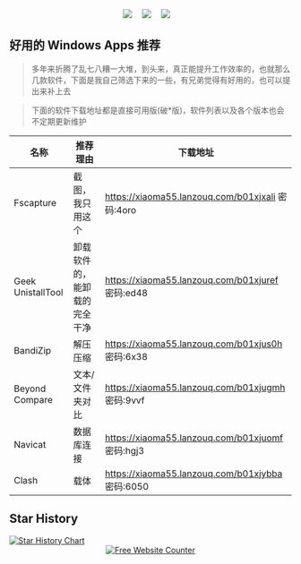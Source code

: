 <div align="center">  
    <div>
    <a href="https://mp.tgmeng.com"><img src="https://img.shields.io/badge/WeChat-微信-07c160" /></a>&emsp;    
    <a href="https://blog.tgmeng.com/"><img src="https://img.shields.io/badge/Website-博客-8c36db" /></a>&emsp;
    <a href="https://space.bilibili.com/395446863/"><img src="https://img.shields.io/badge/Bilibili-B站-ff69b4" /></a>&emsp;
  </div>
</div>


## 好用的 Windows Apps 推荐

> 多年来折腾了乱七八糟一大堆，到头来，真正能提升工作效率的，也就那么几款软件，下面是我自己筛选下来的一些，有兄弟觉得有好用的，也可以提出来补上去

> 下面的软件下载地址都是直接可用版(破*版)，软件列表以及各个版本也会不定期更新维护

| 名称                 | 推荐理由           | 下载地址                                           |
|--------------------|----------------|------------------------------------------------|
| Fscapture          | 截图，我只用这个       | https://xiaoma55.lanzouq.com/b01xjxali 密码:4oro |
| Geek  UnistallTool | 卸载软件的，能卸载的完全干净 | https://xiaoma55.lanzouq.com/b01xjuref 密码:ed48 |
| BandiZip           | 解压压缩           | https://xiaoma55.lanzouq.com/b01xjus0h 密码:6x38 |
| Beyond Compare     | 文本/文件夹对比       | https://xiaoma55.lanzouq.com/b01xjugmh 密码:9vvf |
| Navicat            | 数据库连接          | https://xiaoma55.lanzouq.com/b01xjuomf 密码:hgj3 |
| Clash              | 载体             | https://xiaoma55.lanzouq.com/b01xjybba 密码:6050 |

## Star History
<a href="https://star-history.com/#CandyDream6/nice-windows-apps&Date">
 <picture>
   <source media="(prefers-color-scheme: dark)" srcset="https://api.star-history.com/svg?repos=CandyDream6/nice-windows-apps&type=Date&theme=dark" />
   <source media="(prefers-color-scheme: light)" srcset="https://api.star-history.com/svg?repos=CandyDream6/nice-windows-apps&type=Date" />
   <img alt="Star History Chart" src="https://api.star-history.com/svg?repos=CandyDream6/nice-windows-apps&type=Date" />
 </picture>
</a>

<div align='center'><a href='https://www.websitecounterfree.com'><img src='https://www.websitecounterfree.com/c.php?d=9&id=64044&s=1' border='0' alt='Free Website Counter'></a><br/><small><a href='https://www.websitecounterfree.com' title="Free Website Counter"></a></small></div>



